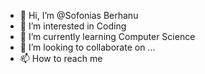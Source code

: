 - 👋 Hi, I’m @Sofonias Berhanu
- 👀 I’m interested in Coding
- 🌱 I’m currently learning Computer Science
- 💞️ I’m looking to collaborate on ...
- 📫 How to reach me 

<!---
Sofonias09/Sofonias09 is a ✨ special ✨ repository because its `README.md` (this file) appears on your GitHub profile.
You can click the Preview link to take a look at your changes.
--->
